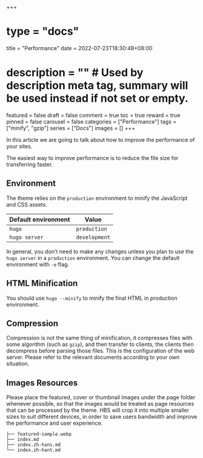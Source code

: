 +++
# type = "docs"
title = "Performance"
date = 2022-07-23T18:30:48+08:00
# description = "" # Used by description meta tag, summary will be used instead if not set or empty.
featured = false
draft = false
comment = true
toc = true
reward = true
pinned = false
carousel = false
categories = ["Performance"]
tags = ["minify", "gzip"]
series = ["Docs"]
images = []
+++

In this article we are going to talk about how to improve the performance of your sites.

<!--more-->

The easiest way to improve performance is to reduce the file size for transferring faster.

## Environment

The theme relies on the `production` environment to minify the JavaScript and CSS assets.

| Default environment | Value |
|---|---|
| `hugo` | `production` |
| `hugo server` | `development` |

In general, you don't need to make any changes unless you plan to use the `hugo server` in a `production` environment.
You can change the default environment with `-e` flag.

## HTML Minification

You should use `hugo --minify` to minify the final HTML in production environment.

## Compression

Compression is not the same thing of minification, it compresses files with some algorithm (such as `gzip`), and then transfer to clients, the clients then decompress before parsing those files.
This is the configuration of the web server. Please refer to the relevant documents according to your own situation.

## Images Resources

Please place the featured, cover or thumbnail images under the page folder whenever possible, so that the images would be treated as page resources that can be processed by the theme. HBS will crop it into multiple smaller sizes to suit different devices, in order to save users bandwidth and improve the performance and user experience.

```
├── featured-sample.webp
├── index.md
├── index.zh-hans.md
└── index.zh-hant.md
```
